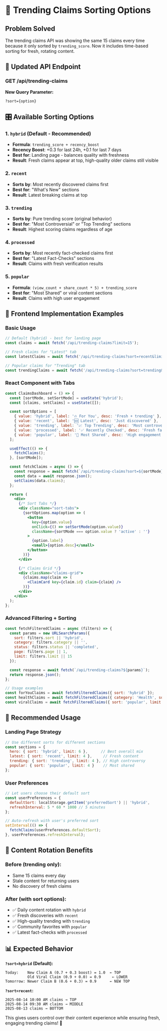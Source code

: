 # 🔄 Trending Claims Sorting Options

## Problem Solved
The trending claims API was showing the same 15 claims every time because it only sorted by `trending_score`. Now it includes time-based sorting for fresh, rotating content.

## 📡 Updated API Endpoint

### GET /api/trending-claims

**New Query Parameter:**
```
?sort={option}
```

## 🎛️ Available Sorting Options

### 1. `hybrid` (Default - Recommended)
- **Formula**: `trending_score + recency_boost`
- **Recency Boost**: +0.3 for last 24h, +0.1 for last 7 days
- **Best for**: Landing page - balances quality with freshness
- **Result**: Fresh claims appear at top, high-quality older claims still visible

### 2. `recent` 
- **Sorts by**: Most recently discovered claims first
- **Best for**: "What's New" sections
- **Result**: Latest breaking claims at top

### 3. `trending`
- **Sorts by**: Pure trending score (original behavior)  
- **Best for**: "Most Controversial" or "Top Trending" sections
- **Result**: Highest scoring claims regardless of age

### 4. `processed`
- **Sorts by**: Most recently fact-checked claims first
- **Best for**: "Latest Fact-Checks" sections
- **Result**: Claims with fresh verification results

### 5. `popular`
- **Formula**: `(view_count + share_count * 5) + trending_score`
- **Best for**: "Most Shared" or viral content sections
- **Result**: Claims with high user engagement

## 📱 Frontend Implementation Examples

### Basic Usage
```javascript
// Default (hybrid) - best for landing page
const claims = await fetch('/api/trending-claims?limit=15');

// Fresh claims for "Latest" tab  
const latestClaims = await fetch('/api/trending-claims?sort=recent&limit=10');

// Popular claims for "Trending" tab
const trendingClaims = await fetch('/api/trending-claims?sort=trending&limit=10');
```

### React Component with Tabs
```jsx
const ClaimsDashboard = () => {
  const [sortMode, setSortMode] = useState('hybrid');
  const [claims, setClaims] = useState([]);

  const sortOptions = [
    { value: 'hybrid', label: '🔥 For You', desc: 'Fresh + trending' },
    { value: 'recent', label: '🆕 Latest', desc: 'Just discovered' },
    { value: 'trending', label: '📈 Top Trending', desc: 'Most controversial' },
    { value: 'processed', label: '✅ Recently Checked', desc: 'Fresh fact-checks' },
    { value: 'popular', label: '👥 Most Shared', desc: 'High engagement' }
  ];

  useEffect(() => {
    fetchClaims();
  }, [sortMode]);

  const fetchClaims = async () => {
    const response = await fetch(`/api/trending-claims?sort=${sortMode}&limit=15`);
    const data = await response.json();
    setClaims(data.claims);
  };

  return (
    <div>
      {/* Sort Tabs */}
      <div className="sort-tabs">
        {sortOptions.map(option => (
          <button
            key={option.value}
            onClick={() => setSortMode(option.value)}
            className={sortMode === option.value ? 'active' : ''}
          >
            {option.label}
            <small>{option.desc}</small>
          </button>
        ))}
      </div>

      {/* Claims Grid */}
      <div className="claims-grid">
        {claims.map(claim => (
          <ClaimCard key={claim.id} claim={claim} />
        ))}
      </div>
    </div>
  );
};
```

### Advanced Filtering + Sorting
```javascript
const fetchFilteredClaims = async (filters) => {
  const params = new URLSearchParams({
    sort: filters.sort || 'hybrid',
    category: filters.category || '',
    status: filters.status || 'completed',
    page: filters.page || 1,
    limit: filters.limit || 15
  });

  const response = await fetch(`/api/trending-claims?${params}`);
  return response.json();
};

// Usage examples
const forYouClaims = await fetchFilteredClaims({ sort: 'hybrid' });
const healthClaims = await fetchFilteredClaims({ category: 'Health', sort: 'recent' });
const viralClaims = await fetchFilteredClaims({ sort: 'popular', limit: 5 });
```

## 🎯 Recommended Usage

### Landing Page Strategy
```javascript
// Use different sorts for different sections
const sections = {
  hero: { sort: 'hybrid', limit: 6 },      // Best overall mix
  latest: { sort: 'recent', limit: 4 },     // Fresh content
  trending: { sort: 'trending', limit: 4 }, // High controversy  
  popular: { sort: 'popular', limit: 4 }    // Most shared
};
```

### User Preferences
```javascript
// Let users choose their default sort
const userPreferences = {
  defaultSort: localStorage.getItem('preferredSort') || 'hybrid',
  refreshInterval: 5 * 60 * 1000 // 5 minutes
};

// Auto-refresh with user's preferred sort
setInterval(() => {
  fetchClaims(userPreferences.defaultSort);
}, userPreferences.refreshInterval);
```

## 🔄 Content Rotation Benefits

### Before (trending only):
- Same 15 claims every day
- Stale content for returning users
- No discovery of fresh claims

### After (with sort options):
- ✅ Daily content rotation with `hybrid`
- ✅ Fresh discoveries with `recent` 
- ✅ High-quality trending with `trending`
- ✅ Community favorites with `popular`
- ✅ Latest fact-checks with `processed`

## 📊 Expected Behavior

**`?sort=hybrid` (Default):**
```
Today:    New Claim A (0.7 + 0.3 boost) = 1.0  ← TOP
          Old Viral Claim (0.9 + 0.0) = 0.9     ← LOWER  
Tomorrow: Newer Claim B (0.6 + 0.3) = 0.9      ← NEW TOP
```

**`?sort=recent`:**
```
2025-08-14 10:00 AM claims → TOP
2025-08-14 09:30 AM claims → MIDDLE  
2025-08-13 claims → BOTTOM
```

This gives users control over their content experience while ensuring fresh, engaging trending claims! 🚀